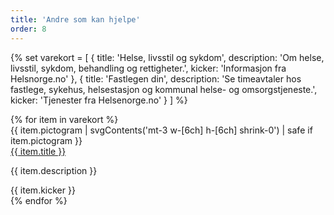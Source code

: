 ```yaml
---
title: 'Andre som kan hjelpe'
order: 8
---
```


{% set varekort = [
  {
    title: 'Helse, livsstil og sykdom',
    description: 'Om helse, livsstil, sykdom, behandling og rettigheter.',
    kicker: 'Informasjon fra Helsnorge.no'
  },
  {
    title: 'Fastlegen din',
    description: 'Se timeavtaler hos fastlege, sykehus, helsestasjon og kommunal helse- og omsorgstjeneste.',
    kicker: 'Tjenester fra Helsenorge.no'
  }
] %}

<div class="grid gap-3 text-left" style="--pictogram: var(--color-blue-100);">
  {% for item in varekort %}
  <div class="relative border rounded-lg border-slate-300 has-[a:hover]:bg-blue-50 grid w-full gap-3 px-5 py-4 xs:flex xs:gap-6 xs:items-start">
    {{ item.pictogram | svgContents('mt-3 w-[6ch] h-[6ch] shrink-0') | safe if item.pictogram }}
    <div>
      <a href="#" class="font-semibold text-fluid-20-22 after:absolute after:inset-0">{{ item.title }}</a>
      <p>{{ item.description }}</p>
      <div class="pt-4 mt-auto font-normal tracking-wider text-gray-700 small-caps">{{ item.kicker }}</div>
    </div>
  </div>
  {% endfor %}
</div>
